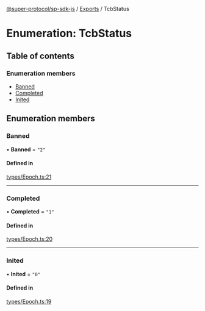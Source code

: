 [@super-protocol/sp-sdk-js](../README.md) / [Exports](../modules.md) / TcbStatus

# Enumeration: TcbStatus

## Table of contents

### Enumeration members

- [Banned](TcbStatus.md#banned)
- [Completed](TcbStatus.md#completed)
- [Inited](TcbStatus.md#inited)

## Enumeration members

### Banned

• **Banned** = `"2"`

#### Defined in

[types/Epoch.ts:21](https://github.com/Super-Protocol/sp-sdk-js/blob/36a237b/src/types/Epoch.ts#L21)

___

### Completed

• **Completed** = `"1"`

#### Defined in

[types/Epoch.ts:20](https://github.com/Super-Protocol/sp-sdk-js/blob/36a237b/src/types/Epoch.ts#L20)

___

### Inited

• **Inited** = `"0"`

#### Defined in

[types/Epoch.ts:19](https://github.com/Super-Protocol/sp-sdk-js/blob/36a237b/src/types/Epoch.ts#L19)
